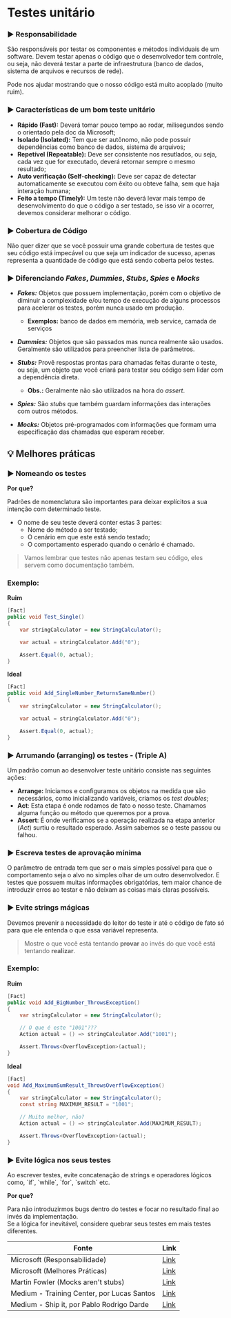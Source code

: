 # Testes unitário

### :arrow_forward: Responsabilidade
São responsáveis por testar os componentes e métodos individuais de um software.
Devem testar apenas o código que o desenvolvedor tem controle, ou seja, não deverá testar a parte de infraestrutura (banco de dados, sistema de arquivos e recursos de rede).

Pode nos ajudar mostrando que o nosso código está muito acoplado (muito ruim).

### :arrow_forward: Características de um bom teste unitário
- **Rápido (Fast):** Deverá tomar pouco tempo ao rodar, milisegundos sendo o orientado pela doc da Microsoft;
- **Isolado (Isolated):** Tem que ser autônomo, não pode possuir dependências como banco de dados, sistema de arquivos;
- **Repetível (Repeatable):** Deve ser consistente nos resutlados, ou seja, cada vez que for executado, deverá retornar sempre o mesmo resultado;
- **Auto verificação (Self-checking):** Deve ser capaz de detectar automaticamente se executou com êxito ou obteve falha, sem que haja interação humana;
- **Feito a tempo (Timely):** Um teste não deverá levar mais tempo de desenvolvimento do que o código a ser testado, se isso vir a ocorrer, devemos considerar melhorar o código.

### :arrow_forward: Cobertura de Código
Não quer dizer que se você possuir uma grande cobertura de testes que seu código está impecável ou que seja um indicador de sucesso, apenas representa a quantidade de código que está sendo coberta pelos testes.

### :arrow_forward: Diferenciando *Fakes*, *Dummies*, *Stubs*, *Spies* e *Mocks*
- ***Fakes:*** Objetos que possuem implementação, porém com o objetivo de diminuir a complexidade e/ou tempo de execução de alguns processos para acelerar os testes, porém nunca usado em produção. 
  * **Exemplos:** banco de dados em memória, web service, camada de serviços

- ***Dummies:*** Objetos que são passados mas nunca realmente são usados. Geralmente são utilizados para preencher lista de parâmetros.

- ***Stubs:*** Provê respostas prontas para chamadas feitas durante o teste, ou seja, um objeto que você criará para testar seu código sem lidar com a dependência direta.
  * **Obs.:** Geralmente não são utilizados na hora do *assert*.</p>

- ***Spies:*** São *stubs* que também guardam informações das interações com outros métodos.

- ***Mocks:*** Objetos pré-programados com informações que formam uma especificação das chamadas que esperam receber.

## :bulb: Melhores práticas

### :arrow_forward: Nomeando os testes
**Por que?**
<p>Padrões de nomenclatura são importantes para deixar explícitos a sua intenção com determinado teste.</p>

- O nome de seu teste deverá conter estas 3 partes:
  - Nome do método a ser testado;
  - O cenário em que este está sendo testado;
  - O comportamento esperado quando o cenário é chamado.
  
> Vamos lembrar que testes não apenas testam seu código, eles servem como documentação também.

### Exemplo:
**Ruim**
```csharp
[Fact]
public void Test_Single()
{
    var stringCalculator = new StringCalculator();

    var actual = stringCalculator.Add("0");

    Assert.Equal(0, actual);
}
```
**Ideal**
```csharp
[Fact]
public void Add_SingleNumber_ReturnsSameNumber()
{
    var stringCalculator = new StringCalculator();

    var actual = stringCalculator.Add("0");

    Assert.Equal(0, actual);
}
```

### :arrow_forward: Arrumando (arranging) os testes - (Triple A)
Um padrão comun ao desenvolver teste unitário consiste nas seguintes ações:
- **Arrange:** Iniciamos e configuramos os objetos na medida que são necessários, como inicializando variáveis, criamos os *test doubles*;
- **Act**: Esta etapa é onde rodamos de fato o nosso teste. Chamamos alguma função ou método que queremos por a prova.
- **Assert**: É onde verificamos se a operação realizada na etapa anterior (*Act*) surtiu o resultado esperado. Assim sabemos se o teste passou ou falhou.

### :arrow_forward: Escreva testes de aprovação mínima
O parâmetro de entrada tem que ser o mais simples possível para que o comportamento seja o alvo no simples olhar de um outro desenvolvedor.
E testes que possuem muitas informações obrigatórias, tem maior chance de introduzir erros ao testar e não deixam as coisas mais claras possíveis.

### :arrow_forward: Evite strings mágicas
Devemos prevenir a necessidade do leitor do teste ir até o código de fato só para que ele entenda o que essa variável representa.
> Mostre o que você está tentando **provar** ao invés do que você está tentando **realizar**.

### Exemplo:
**Ruim**
```csharp
[Fact]
public void Add_BigNumber_ThrowsException()
{
    var stringCalculator = new StringCalculator();

    // O que é este "1001"???
    Action actual = () => stringCalculator.Add("1001");

    Assert.Throws<OverflowException>(actual);
}
```

**Ideal**
```csharp
[Fact]
void Add_MaximumSumResult_ThrowsOverflowException()
{
    var stringCalculator = new StringCalculator();
    const string MAXIMUM_RESULT = "1001";

    // Muito melhor, não?
    Action actual = () => stringCalculator.Add(MAXIMUM_RESULT);

    Assert.Throws<OverflowException>(actual);
}
```

### :arrow_forward: Evite lógica nos seus testes
<p>Ao escrever testes, evite concatenação de strings e operadores lógicos como, `if`, `while`, `for`, `switch` etc.</p>

**Por que?**
<p>Para não introduzirmos bugs dentro do testes e focar no resultado final ao invés da implementação.<br>
Se a lógica for inevitável, considere quebrar seus testes em mais testes diferentes.</p>

| Fonte | Link |
| ----- | ---- |
| Microsoft (Responsabilidade)  | [Link](https://docs.microsoft.com/en-us/dotnet/core/testing/?pivots=xunit) |
| Microsoft (Melhores Práticas) | [Link](https://docs.microsoft.com/en-us/dotnet/core/testing/unit-testing-best-practices) |
| Martin Fowler (Mocks aren't stubs) | [Link](https://martinfowler.com/articles/mocksArentStubs.html) |
| Medium - Training Center, por Lucas Santos | [Link](https://medium.com/trainingcenter/testes-unit%C3%A1rios-mocks-stubs-spies-e-todas-essas-palavras-dif%C3%ADceis-f2765ac87cc8)
| Medium - Ship it, por Pablo Rodrigo Darde | [Link](https://medium.com/rd-shipit/test-doubles-mocks-stubs-fakes-spies-e-dummies-a5cdafcd0daf) |
